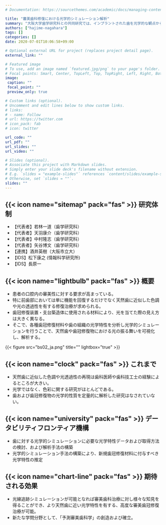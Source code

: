 ```yaml
---
# Documentation: https://sourcethemes.com/academic/docs/managing-content/

title: "審美歯科修復における光学的シミュレーション解析"
summary: "大阪大学歯学研究科との共同研究では、インプラントされた歯を光学的な観点からより自然に見せるための研究を行っています。"
authors: ["hajime-nagahara"]
tags: []
categories: []
date: 2020-07-01T10:06:58+09:00

# Optional external URL for project (replaces project detail page).
external_link: ""

# Featured image
# To use, add an image named `featured.jpg/png` to your page's folder.
# Focal points: Smart, Center, TopLeft, Top, TopRight, Left, Right, BottomLeft, Bottom, BottomRight.
image:
 caption: ""
 focal_point: ""
 preview_only: true

# Custom links (optional).
# Uncomment and edit lines below to show custom links.
# links:
# - name: Follow
# url: https://twitter.com
# icon_pack: fab
# icon: twitter

url_code: ""
url_pdf: ""
url_slides: ""
url_video: ""

# Slides (optional).
# Associate this project with Markdown slides.
# Simply enter your slide deck's filename without extension.
# E.g. `slides = "example-slides"` references `content/slides/example-slides.md`.
# Otherwise, set `slides = ""`.
slides: ""
---
```

## {{< icon name="sitemap" pack="fas" >}} 研究体制
- 【代表者】若林一道（歯学研究科）
- 【代表者】天羽康介（歯学研究科）
- 【代表者】中村隆志（歯学研究科）
- 【代表者】矢谷博文（歯学研究科）
- 【連携】酒井英樹（大阪市立大）
- 【IDS】松下康之 (情報科学研究所)
- 【IDS】長原一

## {{< icon name="lightbulb" pack="fas" >}} 概要

- 患者の口腔内の審美性に対する要求が高まっている。
- 特に前歯部においては単に機能を回復するだけでなく天然歯に近似した色調や光の透過性を有する修復治療が求められる。
- 歯冠修復装置・支台築造体に使用される材料により、光を当てた際の見え方は大きく異なる。
- そこで、各種歯冠修復材料や歯の組織の光学特性を分析し光学的シミュレーションを行うことで、天然歯や歯冠修復物における光の振る舞いを可視化し、解析する。

{{< figure src="bs02_ja.png" title="" lightbox="true" >}}

## {{< icon name="clock" pack="fas" >}} これまで

- 天然歯に近似した色調や光透過性の再現は歯科医師や歯科技工士の経験によるところが大きい。
- 光学ではなく、色彩に関する研究がほとんどである。
- 歯および歯冠修復物の光学的性質を定量的に解析した研究はなされていない。

## {{< icon name="university" pack="fas" >}} データビリティフロンティア機構

- 歯に対する光学的シミュレーションに必要な光学特性データおよび取得方法の検討、および解析手法の構築
- 光学的シミュレーション手法の構築により、新規歯冠修復材料に付与すべき光学特性の推定

## {{< icon name="chart-line" pack="fas" >}} 期待される効果

- 光線追跡シミュレーションが可能となれば審美歯科治療に対し様々な知見を得ることができ、より天然歯に近い光学特性を有する、高度な審美歯冠修復治療が可能。
- 新たな学問分野として、「予測審美歯科学」の創造および確立。